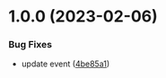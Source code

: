 # 1.0.0 (2023-02-06)


### Bug Fixes

* update event ([4be85a1](https://github.com/stwe/apt-genmon-panel/commit/4be85a1773e127f1e44c4843ae6faa9064f55d3e))
